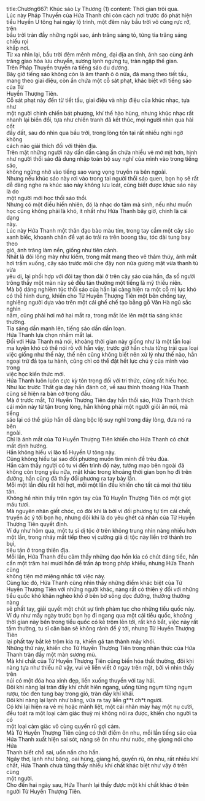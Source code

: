 title:Chương667: Khúc sáo Ly Thương (1)
content:
Thời gian trôi qua.<br>Lúc này Pháp Thuyền của Hứa Thanh chỉ còn cách nơi trước đó phát hiện<br>tiểu Huyền U tông hai ngày lộ trình, một đêm này bầu trời vô cùng rực rỡ, trên<br>bầu trời tràn đầy những ngôi sao, ánh trăng sáng tỏ, từng tia trăng sáng chiếu rọi<br>khắp nơi.<br>Từ xa nhìn lại, bầu trời đêm mênh mông, đại địa an tĩnh, ánh sao cùng ánh<br>trăng giao hòa lưu chuyển, sương lạnh ngưng tụ, tràn ngập thế gian.<br>Trên Pháp Thuyền truyền ra tiếng sáo du dương.<br>Bây giờ tiếng sáo không còn là âm thanh ô ô nữa, đã mang theo tiết tấu,<br>mang theo giai điệu, còn ẩn chứa một cỗ sát phạt, khác biệt với tiếng sáo của Tử<br>Huyền Thượng Tiên.<br>Cỗ sát phạt này đến từ tiết tấu, giai điệu và nhịp điệu của khúc nhạc, tựa như<br>một người chinh chiến bát phương, khí thế hào hùng, nhưng khúc nhạc rất<br>nhanh lại biến đổi, tựa như chiến tranh đã kết thúc, mọi người nhìn qua hài cốt<br>đầy đất, sau đó nhìn qua bầu trời, trong lòng tồn tại rất nhiều nghi ngờ không<br>cách nào giải thích đối với thiên địa.<br>Trên mặt những người này dần dần càng ẩn chứa nhiều vẻ mờ mịt hơn, hình<br>như người thổi sáo đã dung nhập toàn bộ suy nghĩ của mình vào trong tiếng sáo,<br>không ngừng nhờ vào tiếng sao vang vọng truyền ra bên ngoài.<br>Nhưng nếu khúc sáo này rơi vào trong tai người thổi sáo quen, bọn họ sẽ rất<br>dễ dàng nghe ra khúc sáo này không lưu loát, cũng biết được khúc sáo này là do<br>một người mới học thổi sáo thổi.<br>Nhưng có một điều hiển nhiên, đó là nhạc do tâm mà sinh, nếu như muốn<br>học cũng không phải là khó, ít nhất như Hứa Thanh bây giờ, chính là cái dạng<br>này.<br>Lúc này Hứa Thanh một thân đạo bào màu tím, trong tay cầm một cây sáo<br>xanh biếc, khoanh chân để vạt áo trải ra trên boong tàu, tóc dài tung bay theo<br>gió, ánh trăng làm nền, giống như tiên cảnh.<br>Nhất là đôi lông mày như kiếm, trong mắt mang theo vẻ thâm thúy, ánh mắt<br>hơi trầm xuống, cây sáo trước môi che đậy non nửa gương mặt vừa thanh tú vừa<br>yêu dị, lại phối hợp với đôi tay thon dài ở trên cây sáo của hắn, đa số người<br>trông thấy một màn này sẽ đều tán thưởng một tiếng là mỹ thiếu niên.<br>Mà bộ dáng nghiêm túc thổi sáo của hắn lại càng hiện ra một cỗ mị lực khó<br>có thể hình dung, khiến cho Tử Huyền Thượng Tiên một bên chống tay,<br>nghiêng người dựa vào trên một cái ghế chế tạo bằng gỗ Vân Hà ngũ sắc nghìn<br>năm, cũng phải hơi mở hai mắt ra, trong mắt lóe lên một tia sáng khác thường.<br>Tia sáng dần mạnh lên, tiếng sáo dần dần loạn.<br>Hứa Thanh lựa chọn nhắm mắt lại.<br>Đối với Hứa Thanh mà nói, khoảng thời gian này giống như là một lần loại<br>ma luyện khó có thể nói rõ với hắn vậy, trước giờ hắn chưa từng trải qua loại<br>việc giống như thế này, thế nên cũng không biết nên xử lý như thế nào, hắn<br>ngoại trừ đả tọa tu hành, cũng chỉ có thể đặt hết lực chú ý của mình vào trong<br>việc học kiến thức mới.<br>Hứa Thanh luôn luôn cực kỳ tôn trọng đối với tri thức, cũng rất hiếu học.<br>Như lúc trước Thất gia dạy hắn đánh cờ, về sau thỉnh thoảng Hứa Thanh<br>cũng sẽ hiện ra bàn cờ trong đầu.<br>Mà ở trước mắt, Tử Huyền Thượng Tiên dạy hắn thổi sáo, Hứa Thanh thích<br>cái môn này từ tận trong lòng, hắn không phải một người giỏi ăn nói, mà tiếng<br>sáo lại có thể giúp hắn dễ dàng bộc lộ suy nghĩ trong đáy lòng, đưa nó ra bên<br>ngoài.<br>Chỉ là ánh mắt của Tử Huyền Thượng Tiên khiến cho Hứa Thanh có chút<br>mất định hướng.<br>Hắn không hiểu vị lão tổ Huyền U tông này.<br>Cũng không hiểu tại sao đối phương muốn tìm mình để trêu đùa.<br>Hắn cảm thấy người có tu vi đến trình độ này, tướng mạo bên ngoài đã<br>không còn trọng yếu nữa, mặt khác trong khoảng thời gian bọn họ đi trên<br>đường, hắn cũng đã thấy đối phương ra tay bảy lần.<br>Mỗi một lần đều rất hời hợt, mỗi một lần đều khiến cho tất cả mọi thứ tiêu<br>tán.<br>Không hề nhìn thấy trên ngón tay của Tử Huyền Thượng Tiên có một giọt<br>máu tươi.<br>Mà nguyên nhân giết chóc, có đôi khi là bởi vì đối phương tự tìm cái chết,<br>truyền ác ý tới bọn họ, nhưng đôi khi là do yêu ghét cá nhân của Tử Huyền<br>Thượng Tiên quyết định.<br>Ví dụ như hôm qua, một tu sĩ dị tộc ở trên không trung nhìn nàng nhiều hơn<br>một lần, trong nháy mắt tiếp theo vị cường giả dị tộc này liền trở thành tro bụi,<br>tiêu tán ở trong thiên địa.<br>Mỗi lần, Hứa Thanh đều cảm thấy những đạo hồn kia có chút đáng tiếc, hắn<br>cần một trăm hai mươi hồn để trấn áp trong pháp khiếu, nhưng Hứa Thanh cũng<br>không tiện mở miệng nhắc tới việc này.<br>Cùng lúc đó, Hứa Thanh cũng nhìn thấy những điểm khác biệt của Tử<br>Huyền Thượng Tiên với những người khác, nàng rất có thiện ý đối với những<br>tiểu quốc khó khăn nghèo khổ ở bên bờ sông dọc đường, thường thường nàng<br>sẽ phất tay, giải quyết một chút sự tình phàm tục cho những tiểu quốc này.<br>Ví dụ như mấy ngày trước bọn họ đi ngang qua một cái tiểu quốc, khoảng<br>thời gian này bên trong tiểu quốc có kẻ trộm lẻn tới, rất khó bắt, việc này rất<br>tầm thường, tu sĩ căn bản sẽ không rảnh để ý tới, nhưng Tử Huyền Thượng Tiên<br>lại phất tay bắt kẻ trộm kia ra, khiến gã tan thành mây khói.<br>Những thứ này, khiến cho Tử Huyền Thượng Tiên trong nhận thức của Hứa<br>Thanh tràn đầy một màn sương mù.<br>Mà khí chất của Tử Huyền Thượng Tiên cũng biến hóa thất thường, đôi khi<br>nàng tựa như thiếu nữ vậy, vui vẻ liền viết ở ngay trên mặt, bởi vì nhìn thấy trên<br>núi có một đóa hoa xinh đẹp, liền xuống thuyền với tay hái.<br>Đôi khi nàng lại tràn đầy khí chất hiên ngang, uống từng ngụm từng ngụm<br>rượu, tóc đen tung bay trong gió, tràn đầy khí khái.<br>Đôi khi nàng lại lạnh như băng, vừa ra tay liền g**t ch*t người.<br>Có khi lại hiện ra vẻ mị hoặc mãnh liệt, một cái nhăn mày hay một nụ cười,<br>đều toát ra một loại cảm giác thuỳ mị không nói ra được, khiến cho người ta có<br>một loại cảm giác vô cùng quyến rũ gợi cảm.<br>Mà Tử Huyền Thượng Tiên cũng có thời điểm ôn nhu, mỗi lần tiếng sáo của<br>Hứa Thanh xuất hiện sai sót, nàng sẽ ôn nhu như nước, nhẹ giọng nói cho Hứa<br>Thanh biết chỗ sai, uốn nắn cho hắn.<br>Ngây thơ, lạnh như băng, oai hùng, giang hồ, quyến rũ, ôn nhu, rất nhiều khí<br>chất, Hứa Thanh chưa từng thấy nhiều khí chất khác biệt như vậy ở trên cùng<br>một người.<br>Cho đến hai ngày sau, Hứa Thanh lại thấy được một khí chất khác ở trên<br>người Tử Huyền Thượng Tiên.